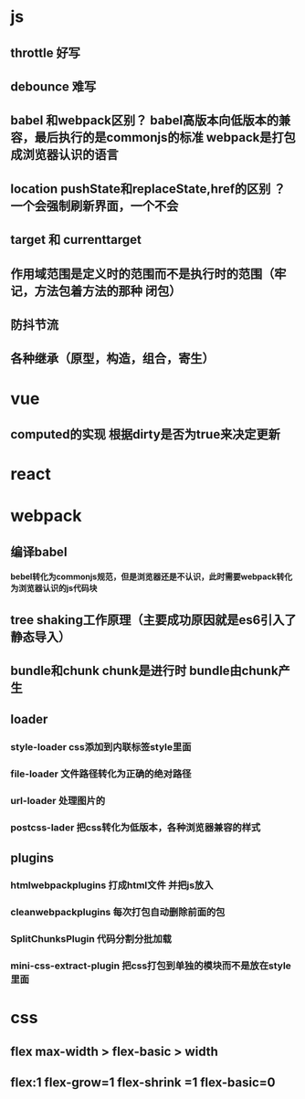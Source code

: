 # js
## throttle 好写
## debounce 难写
## babel 和webpack区别？  babel高版本向低版本的兼容，最后执行的是commonjs的标准   webpack是打包成浏览器认识的语言
## location pushState和replaceState,href的区别  ？  一个会强制刷新界面，一个不会
## target 和 currenttarget
## 作用域范围是定义时的范围而不是执行时的范围（牢记，方法包着方法的那种 闭包）
## 防抖节流
## 各种继承（原型，构造，组合，寄生）

# vue
## computed的实现 根据dirty是否为true来决定更新

# react
## 


# webpack
## 编译babel
#### bebel转化为commonjs规范，但是浏览器还是不认识，此时需要webpack转化为浏览器认识的js代码块
## tree shaking工作原理（主要成功原因就是es6引入了静态导入）
## bundle和chunk  chunk是进行时  bundle由chunk产生
## loader
### style-loader css添加到内联标签style里面
### file-loader 文件路径转化为正确的绝对路径
### url-loader 处理图片的
### postcss-lader 把css转化为低版本，各种浏览器兼容的样式 
## plugins
### htmlwebpackplugins 打成html文件 并把js放入
### cleanwebpackplugins 每次打包自动删除前面的包
### SplitChunksPlugin 代码分割分批加载
### mini-css-extract-plugin 把css打包到单独的模块而不是放在style里面


# css
## flex max-width > flex-basic > width
## flex:1 flex-grow=1 flex-shrink =1 flex-basic=0